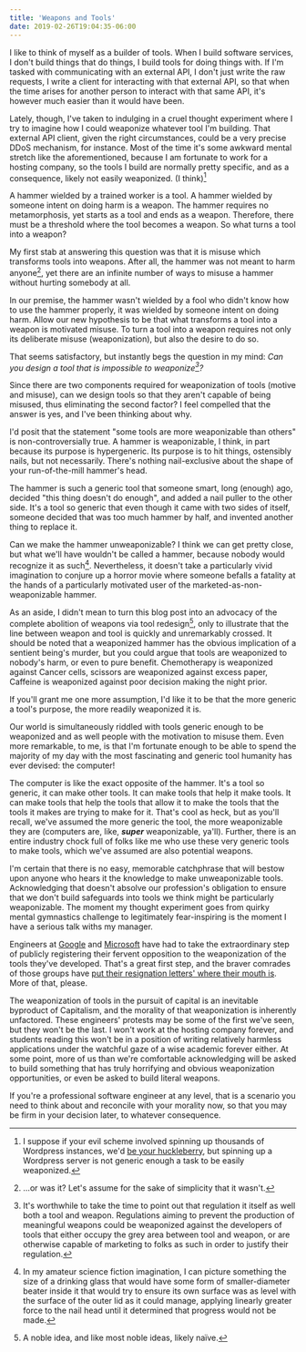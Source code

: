 ```yaml
---
title: 'Weapons and Tools'
date: 2019-02-26T19:04:35-06:00
---
```


I like to think of myself as a builder of tools. When I build software services, I don't build things that do things, I build tools for doing things with. If I'm tasked with communicating with an external API, I don't just write the raw requests, I write a client for interacting with that external API, so that when the time arises for another person to interact with that same API, it's however much easier than it would have been.

Lately, though, I've taken to indulging in a cruel thought experiment where I try to imagine how I could weaponize whatever tool I'm building. That external API client, given the right circumstances, could be a very precise DDoS mechanism, for instance. Most of the time it's some awkward mental stretch like the aforementioned, because I am fortunate to work for a hosting company, so the tools I build are normally pretty specific, and as a consequence, likely not easily weaponized. (I think)[^1]

A hammer wielded by a trained worker is a tool. A hammer wielded by someone intent on doing harm is a weapon. The hammer requires no metamorphosis, yet starts as a tool and ends as a weapon. Therefore, there must be a threshold where the tool becomes a weapon. So what turns a tool into a weapon?

My first stab at answering this question was that it is misuse which transforms tools into weapons. After all, the hammer was not meant to harm anyone[^2], yet there are an infinite number of ways to misuse a hammer without hurting somebody at all.

In our premise, the hammer wasn't wielded by a fool who didn't know how to use the hammer properly, it was wielded by someone intent on doing harm. Allow our new hypothesis to be that what transforms a tool into a weapon is motivated misuse. To turn a tool into a weapon requires not only its deliberate misuse (weaponization), but also the desire to do so.

That seems satisfactory, but instantly begs the question in my mind: _Can you design a tool that is impossible to weaponize[^3]?_

Since there are two components required for weaponization of tools (motive and misuse), can we design tools so that they aren't capable of being misused, thus eliminating the second factor? I feel compelled that the answer is yes, and I've been thinking about why.

I'd posit that the statement "some tools are more weaponizable than others" is non-controversially true. A hammer is weaponizable, I think, in part because its purpose is hypergeneric. Its purpose is to hit things, ostensibly nails, but not necessarily. There's nothing nail-exclusive about the shape of your run-of-the-mill hammer's head.

The hammer is such a generic tool that someone smart, long (enough) ago, decided "this thing doesn't do enough", and added a nail puller to the other side. It's a tool so generic that even though it came with two sides of itself, someone decided that was too much hammer by half, and invented another thing to replace it.

Can we make the hammer unweaponizable? I think we can get pretty close, but what we'll have wouldn't be called a hammer, because nobody would recognize it as such[^4]. Nevertheless, it doesn't take a particularly vivid imagination to conjure up a horror movie where someone befalls a fatality at the hands of a particularly motivated user of the marketed-as-non-weaponizable hammer.

As an aside, I didn't mean to turn this blog post into an advocacy of the complete abolition of weapons via tool redesign[^5], only to illustrate that the line between weapon and tool is quickly and unremarkably crossed. It should be noted that a weaponized hammer has the obvious implication of a sentient being's murder, but you could argue that tools are weaponized to nobody's harm, or even to pure benefit. Chemotherapy is weaponized against Cancer cells, scissors are weaponized against excess paper, Caffeine is weaponized against poor decision making the night prior.

If you'll grant me one more assumption, I'd like it to be that the more generic a tool's purpose, the more readily weaponized it is.

Our world is simultaneously riddled with tools generic enough to be weaponized and as well people with the motivation to misuse them. Even more remarkable, to me, is that I'm fortunate enough to be able to spend the majority of my day with the most fascinating and generic tool humanity has ever devised: the computer!

The computer is like the exact opposite of the hammer. It's a tool so generic, it can make other tools. It can make tools that help it make tools. It can make tools that help the tools that allow it to make the tools that the tools it makes are trying to make for it. That's cool as heck, but as you'll recall, we've assumed the more generic the tool, the more weaponizable they are (computers are, like, _**super**_ weaponizable, ya'll). Further, there is an entire industry chock full of folks like me who use these very generic tools to make tools, which we've assumed are also potential weapons.

I'm certain that there is no easy, memorable catchphrase that will bestow upon anyone who hears it the knowledge to make unweaponizable tools. Acknowledging that doesn't absolve our profession's obligation to ensure that we don't build safeguards into tools we think might be particularly weaponizable. The moment my thought experiment goes from quirky mental gymnastics challenge to legitimately fear-inspiring is the moment I have a serious talk withs my manager.

Engineers at [Google](https://www.nytimes.com/2018/08/16/technology/google-employees-protest-search-censored-china.html) and [Microsoft](https://www.theguardian.com/technology/2019/feb/22/microsoft-protest-us-army-augmented-reality-headsets) have had to take the extraordinary step of publicly registering their fervent opposition to the weaponization of the tools they've developed. That's a great first step, and the braver comrades of those groups have [put their resignation letters' where their mouth is](https://theintercept.com/2018/09/13/google-china-search-engine-employee-resigns/). More of that, please.

The weaponization of tools in the pursuit of capital is an inevitable byproduct of Capitalism, and the morality of that weaponization is inherently unfactored. These engineers' protests may be some of the first we've seen, but they won't be the last. I won't work at the hosting company forever, and students reading this won't be in a position of writing relatively harmless applications under the watchful gaze of a wise academic forever either. At some point, more of us than we're comfortable acknowledging will be asked to build something that has truly horrifying and obvious weaponization opportunities, or even be asked to build literal weapons.

If you're a professional software engineer at any level, that is a scenario you need to think about and reconcile with your morality now, so that you may be firm in your decision later, to whatever consequence.

[^1]: I suppose if your evil scheme involved spinning up thousands of Wordpress instances, we'd [be your huckleberry](https://www.youtube.com/watch?v=plD1MbOGLfQ), but spinning up a Wordpress server is not generic enough a task to be easily weaponized.
[^2]: ...or was it? Let's assume for the sake of simplicity that it wasn't.
[^3]: It's worthwhile to take the time to point out that regulation it itself as well both a tool and weapon. Regulations aiming to prevent the production of meaningful weapons could be weaponized against the developers of tools that either occupy the grey area between tool and weapon, or are otherwise capable of marketing to folks as such in order to justify their regulation.
[^4]: In my amateur science fiction imagination, I can picture something the size of a drinking glass that would have some form of smaller-diameter beater inside it that would try to ensure its own surface was as level with the surface of the outer lid as it could manage, applying linearly greater force to the nail head until it determined that progress would not be made.
[^5]: A noble idea, and like most noble ideas, likely naïve.
